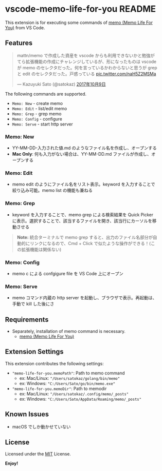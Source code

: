 # vscode-memo-life-for-you README

This extension is for executing some commands of [memo (Memo Life For You)](https://github.com/mattn/memo) from VS Code.

## Features

<blockquote class="twitter-video" data-lang="ja"><p lang="ja" dir="ltr">mattn/memo で作成した資産を vscode からも利用できないかと勉強がてら拡張機能の作成にチャレンジしているが、形になったものは vscode が memo のセレクタだった。何を言っているかわからないと思うが grep と edit のセレクタだった。戸惑っている <a href="https://t.co/naH5Z2MSMa">pic.twitter.com/naH5Z2MSMa</a></p>&mdash; Kazuyuki Sato (@satokaz) <a href="https://twitter.com/satokaz/status/917247810205999105?ref_src=twsrc%5Etfw">2017年10月9日</a></blockquote> <script async src="//platform.twitter.com/widgets.js" charset="utf-8"></script>

The following commands are supported.

* `Memo: New` - create memo
* `Memo: Edit` - list/edit memo
* `Memo: Grep` - grep memo
* `Memo: Config` - configure
* `Memo: Serve` - start http server

### Memo: New

* YY-MM-DD-入力された値.md のようなファイル名を作成し、オープンする
* **Mac Only**: 何も入力がない場合は、YY-MM-DD.md ファイルが作成し、オープンする 

### Memo: Edit

* memo edit のようにファイル名をリスト表示。keyword を入力することで絞り込み可能。memo list の機能も兼ねる

### Memo: Grep

* keyword を入力することで、memo grep による検索結果を Quick Picker に表示。選択することで、該当するファイルを開き、該当行にカーソルを移動させる

>**Note:** 統合ターミナルで memo grep すると、出力のファイル名部分が自動的にリンクになるので、Cmd + Click で似たような操作ができる！(この拡張機能は関係ない)

### Memo: Config

* memo c による confgigure file を VS Code 上にオープン

### Memo: Serve

* memo コマンド内蔵の http server を起動し、ブラウザで表示。再起動は、手動で kill した後にさ


## Requirements

* Separately, installation of memo command is necessary.
   * [memo (Memo Life For You)](https://github.com/mattn/memo)

## Extension Settings

This extension contributes the following settings:

* `"memo-life-for-you.memoPath"`: Path to memo command 
   * ex: Mac/Linux: `"/Users/satokaz/golang/bin/memo"`
   * ex: Windows: `"C:/Users/Sato/go/bin/memo.exe"`
* `"memo-life-for-you.memoDir"`: Path to memodir 
   * ex: Mac/Linux: `"/Users/satokaz/.config/memo/_posts"`
   * ex: Windows: `"C:/Users/Sato/AppData/Roaming/memo/_posts"`

## Known Issues

* macOS でしか動かせていない

## License

Licensed under the [MIT](LICENSE.txt) License.

**Enjoy!**